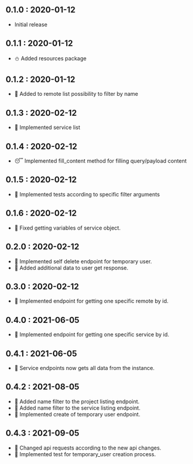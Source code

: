 ## 0.1.0 : 2020-01-12

- Initial release

## 0.1.1 : 2020-01-12

- ⛄️ Added resources package

## 0.1.2 : 2020-01-12

- 🌈 Added to remote list possibility to filter by name

## 0.1.3 : 2020-02-12

- 🎃 Implemented service list

## 0.1.4 : 2020-02-12

- 😴 Implemented fill_content method for filling query/payload content

## 0.1.5 : 2020-02-12

- 🤭 Implemented tests according to specific filter arguments

## 0.1.6 : 2020-02-12

- 🦾 Fixed getting variables of service object.

## 0.2.0 : 2020-02-12

- 🥑 Implemented self delete endpoint for temporary user.
- 🥑 Added additional data to user get response.

## 0.3.0 : 2020-02-12

- 🍓 Implemented endpoint for getting one specific remote by id.

## 0.4.0 : 2021-06-05

- 🍇 Implemented endpoint for getting one specific service by id.

## 0.4.1 : 2021-06-05

- 🍌 Service endpoints now gets all data from the instance.

## 0.4.2 : 2021-08-05

- 🥒 Added name filter to the project listing endpoint.
- 🥒 Added name filter to the service listing endpoint.
- 🥒 Implemented create of temporary user endpoint.

## 0.4.3 : 2021-09-05

- 🥕 Changed api requests according to the new api changes.
- 🥕 Implemented test for temporary_user creation process.
